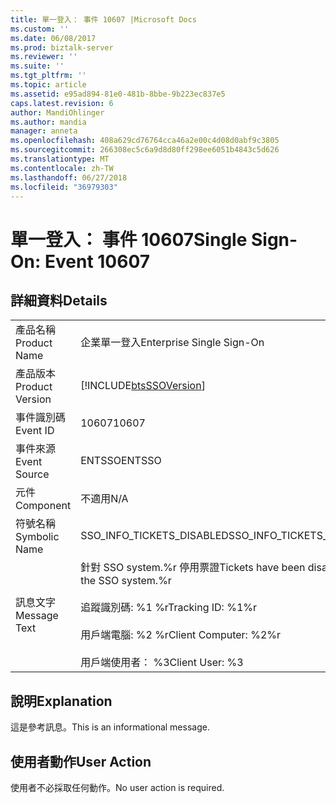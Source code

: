 ```yaml
---
title: 單一登入： 事件 10607 |Microsoft Docs
ms.custom: ''
ms.date: 06/08/2017
ms.prod: biztalk-server
ms.reviewer: ''
ms.suite: ''
ms.tgt_pltfrm: ''
ms.topic: article
ms.assetid: e95ad894-81e0-481b-8bbe-9b223ec837e5
caps.latest.revision: 6
author: MandiOhlinger
ms.author: mandia
manager: anneta
ms.openlocfilehash: 408a629cd76764cca46a2e00c4d08d0abf9c3805
ms.sourcegitcommit: 266308ec5c6a9d8d80ff298ee6051b4843c5d626
ms.translationtype: MT
ms.contentlocale: zh-TW
ms.lasthandoff: 06/27/2018
ms.locfileid: "36979303"
---
```

# <a name="single-sign-on-event-10607"></a><span data-ttu-id="0f54e-102">單一登入： 事件 10607</span><span class="sxs-lookup"><span data-stu-id="0f54e-102">Single Sign-On: Event 10607</span></span>
## <a name="details"></a><span data-ttu-id="0f54e-103">詳細資料</span><span class="sxs-lookup"><span data-stu-id="0f54e-103">Details</span></span>  
  
|                 |                                                                                                                                              |
|-----------------|----------------------------------------------------------------------------------------------------------------------------------------------|
|  <span data-ttu-id="0f54e-104">產品名稱</span><span class="sxs-lookup"><span data-stu-id="0f54e-104">Product Name</span></span>   |                                                          <span data-ttu-id="0f54e-105">企業單一登入</span><span class="sxs-lookup"><span data-stu-id="0f54e-105">Enterprise Single Sign-On</span></span>                                                           |
| <span data-ttu-id="0f54e-106">產品版本</span><span class="sxs-lookup"><span data-stu-id="0f54e-106">Product Version</span></span> |                                          [!INCLUDE[btsSSOVersion](../includes/btsssoversion-md.md)]                                          |
|    <span data-ttu-id="0f54e-107">事件識別碼</span><span class="sxs-lookup"><span data-stu-id="0f54e-107">Event ID</span></span>     |                                                                    <span data-ttu-id="0f54e-108">10607</span><span class="sxs-lookup"><span data-stu-id="0f54e-108">10607</span></span>                                                                     |
|  <span data-ttu-id="0f54e-109">事件來源</span><span class="sxs-lookup"><span data-stu-id="0f54e-109">Event Source</span></span>   |                                                                    <span data-ttu-id="0f54e-110">ENTSSO</span><span class="sxs-lookup"><span data-stu-id="0f54e-110">ENTSSO</span></span>                                                                    |
|    <span data-ttu-id="0f54e-111">元件</span><span class="sxs-lookup"><span data-stu-id="0f54e-111">Component</span></span>    |                                                                     <span data-ttu-id="0f54e-112">不適用</span><span class="sxs-lookup"><span data-stu-id="0f54e-112">N/A</span></span>                                                                      |
|  <span data-ttu-id="0f54e-113">符號名稱</span><span class="sxs-lookup"><span data-stu-id="0f54e-113">Symbolic Name</span></span>  |                                                          <span data-ttu-id="0f54e-114">SSO_INFO_TICKETS_DISABLED</span><span class="sxs-lookup"><span data-stu-id="0f54e-114">SSO_INFO_TICKETS_DISABLED</span></span>                                                           |
|  <span data-ttu-id="0f54e-115">訊息文字</span><span class="sxs-lookup"><span data-stu-id="0f54e-115">Message Text</span></span>   | <span data-ttu-id="0f54e-116">針對 SSO system.%r 停用票證</span><span class="sxs-lookup"><span data-stu-id="0f54e-116">Tickets have been disabled for the SSO system.%r</span></span><br /><br /> <span data-ttu-id="0f54e-117">追蹤識別碼: %1 %r</span><span class="sxs-lookup"><span data-stu-id="0f54e-117">Tracking ID: %1%r</span></span><br /><br /> <span data-ttu-id="0f54e-118">用戶端電腦: %2 %r</span><span class="sxs-lookup"><span data-stu-id="0f54e-118">Client Computer: %2%r</span></span><br /><br /> <span data-ttu-id="0f54e-119">用戶端使用者： %3</span><span class="sxs-lookup"><span data-stu-id="0f54e-119">Client User: %3</span></span> |
  
## <a name="explanation"></a><span data-ttu-id="0f54e-120">說明</span><span class="sxs-lookup"><span data-stu-id="0f54e-120">Explanation</span></span>  
 <span data-ttu-id="0f54e-121">這是參考訊息。</span><span class="sxs-lookup"><span data-stu-id="0f54e-121">This is an informational message.</span></span>  
  
## <a name="user-action"></a><span data-ttu-id="0f54e-122">使用者動作</span><span class="sxs-lookup"><span data-stu-id="0f54e-122">User Action</span></span>  
 <span data-ttu-id="0f54e-123">使用者不必採取任何動作。</span><span class="sxs-lookup"><span data-stu-id="0f54e-123">No user action is required.</span></span>